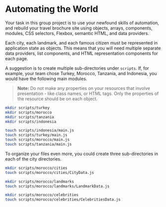 # Automating the World

Your task in this group project is to use your newfound skills of automation, and rebuild your travel brochure site using objects, arrays, components, modules, CSS selectors, Flexbox, semantic HTML, and data providers.

Each city, each landmark, and each famous citizen must be represented in application state as objects. This means that you will need multiple separate data providers, list components, and HTML representation components for each page.

A suggestion is to create multiple sub-directories under `scripts`. If, for example, your team chose Turkey, Morocco, Tanzania, and Indonesia, you would have the following main modules.

> **Note:** Do not make any properties on your resources that involve presentation - like class names, or HTML tags. Only the properties of the resource should be on each object.

```sh
mkdir scripts/turkey
mkdir scripts/morocco
mkdir scripts/tanzania
mkdir scripts/indonesia

touch scripts/indonesia/main.js
touch scripts/turkey/main.js
touch scripts/morocco/main.js
touch scripts/tanzania/main.js
```

To organize your files even more, you could create three sub-directories in each of the city directories.

```sh
mkdir scripts/morocco/cities
touch scripts/morocco/cities/CityData.js

mkdir scripts/morocco/landmarks
touch scripts/morocco/landmarks/LandmarkData.js

mkdir scripts/morocco/celebrities
touch scripts/morocco/celebrities/CelebritiesData.js
```
